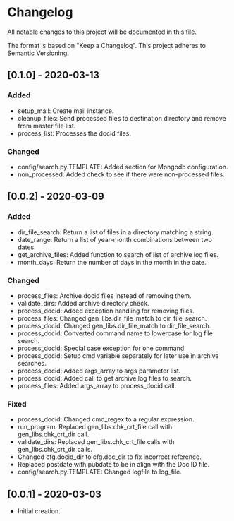 # Changelog
All notable changes to this project will be documented in this file.

The format is based on "Keep a Changelog".  This project adheres to Semantic Versioning.

## [0.1.0] - 2020-03-13
### Added
- setup_mail: Create mail instance.
- cleanup_files:  Send processed files to destination directory and remove from master file list.
- process_list:  Processes the docid files.

### Changed
- config/search.py.TEMPLATE:  Added section for Mongodb configuration.
- non_processed:  Added check to see if there were non-processed files.


## [0.0.2] - 2020-03-09
### Added
- dir_file_search:  Return a list of files in a directory matching a string.
- date_range:  Return a list of year-month combinations between two dates.
- get_archive_files:  Added function to search of list of archive log files.
- month_days:  Return the number of days in the month in the date.

### Changed
- process_files:  Archive docid files instead of removing them.
- validate_dirs:  Added archive directory check.
- process_docid:  Added exception handling for removing files.
- process_files:  Changed gen_libs.dir_file_match to dir_file_search.
- process_docid:  Changed gen_libs.dir_file_match to dir_file_search.
- process_docid:  Converted command name to lowercase for log file search.
- process_docid:  Special case exception for one command.
- process_docid:  Setup cmd variable separately for later use in archive searches.
- process_docid:  Added args_array to args parameter list.
- process_docid:  Added call to get archive log files to search.
- process_files:  Added args_array to process_docid call.

### Fixed
- process_docid:  Changed cmd_regex to a regular expression.
- run_program:  Replaced gen_libs.chk_crt_file call with gen_libs.chk_crt_dir call.
- validate_dirs:  Replaced gen_libs.chk_crt_file calls with gen_libs.chk_crt_dir calls.
- Changed cfg.docid_dir to cfg.doc_dir to fix incorrect reference.
- Replaced postdate with pubdate to be in align with the Doc ID file.
- config/search.py.TEMPLATE:  Changed logfile to log_file.


## [0.0.1] - 2020-03-03
- Initial creation.

